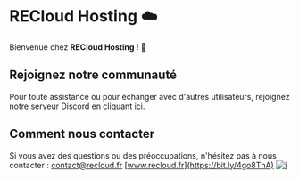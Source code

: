# RECloud Hosting ☁️

Bienvenue chez **RECloud Hosting** ! 🚀

## Rejoignez notre communauté

Pour toute assistance ou pour échanger avec d'autres utilisateurs, rejoignez notre serveur Discord en cliquant [ici](https://discord.gg/whemUJyDHf).

## Comment nous contacter

Si vous avez des questions ou des préoccupations, n'hésitez pas à nous contacter :
[contact@recloud.fr](mailto:contact@recloud.fr)
[www.recloud.fr](https://bit.ly/4go8ThA)
[![i](https://tracking.recloud.fr/telemetry/clnzoxcy10001vy2ohi4obbi0/cm4flu22y03gi12o8hkbx3qkm/badge.svg)](https://bit.ly/4go8ThA)

